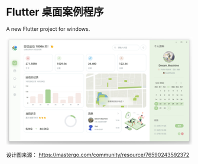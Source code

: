 # Flutter 桌面案例程序

A new Flutter project for windows.

<img src="https://raw.githubusercontent.com/944095635/Flutter-Desktop/master/builds/demo.png">


设计图来源：
https://mastergo.com/community/resource/76590243592372
